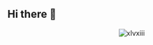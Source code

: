 ## Hi there 👋

<p align="center"> <img src="https://github-readme-stats.vercel.app/api?username=xlvxiii&show_icons=true&theme=gotham" alt="xlvxiii" />
<!--
**xlvxiii/xlvxiii** is a ✨ _special_ ✨ repository because its `README.md` (this file) appears on your GitHub profile.

Here are some ideas to get you started:

- 🔭 I’m currently working on ...
- 🌱 I’m currently learning ...
- 👯 I’m looking to collaborate on ...
- 🤔 I’m looking for help with ...
- 💬 Ask me about ...
- 📫 How to reach me: ...
- 😄 Pronouns: ...
- ⚡ Fun fact: ...
-->
